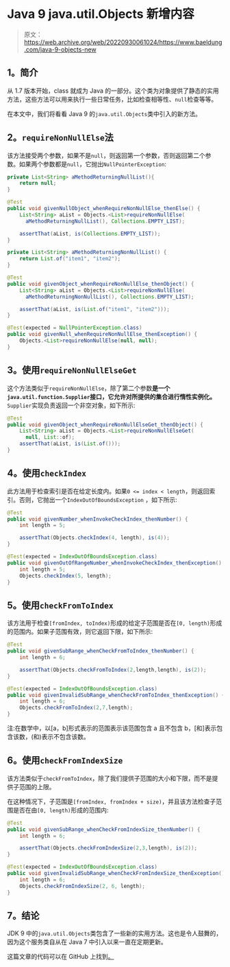 # Java 9 java.util.Objects 新增内容

> 原文：<https://web.archive.org/web/20220930061024/https://www.baeldung.com/java-9-objects-new>

## 1。简介

从 1.7 版本开始，class 就成为 Java 的一部分。这个类为对象提供了静态的实用方法，这些方法可以用来执行一些日常任务，比如检查相等性、`null`检查等等。

在本文中，我们将看看 Java 9 的`java.util.Objects`类中引入的新方法。

## 2。`requireNonNullElse`法

该方法接受两个参数，如果不是`null`，则返回第一个参数，否则返回第二个参数。如果两个参数都是`null`，它抛出`NullPointerException`:

```java
private List<String> aMethodReturningNullList(){
    return null;
}

@Test
public void givenNullObject_whenRequireNonNullElse_thenElse() {
    List<String> aList = Objects.<List>requireNonNullElse(
      aMethodReturningNullList(), Collections.EMPTY_LIST);

    assertThat(aList, is(Collections.EMPTY_LIST));
}

private List<String> aMethodReturningNonNullList() {
    return List.of("item1", "item2");
}

@Test
public void givenObject_whenRequireNonNullElse_thenObject() {
    List<String> aList = Objects.<List>requireNonNullElse(
      aMethodReturningNonNullList(), Collections.EMPTY_LIST);

    assertThat(aList, is(List.of("item1", "item2")));
}

@Test(expected = NullPointerException.class)
public void givenNull_whenRequireNonNullElse_thenException() {
    Objects.<List>requireNonNullElse(null, null);
}
```

## 3。使用`requireNonNullElseGet`

这个方法类似于`requireNonNullElse`，除了第二个参数**是一个`java.util.function.Supplier`接口，它允许对所提供的集合进行惰性实例化。**`Supplier`实现负责返回一个非空对象，如下所示:

```java
@Test
public void givenObject_whenRequireNonNullElseGet_thenObject() {
    List<String> aList = Objects.<List>requireNonNullElseGet(
      null, List::of);
    assertThat(aList, is(List.of()));
}
```

## 4。使用`checkIndex`

此方法用于检查索引是否在给定长度内。如果`0 <= index < length`，则返回索引。否则，它抛出一个`IndexOutOfBoundsException` ，如下所示:

```java
@Test
public void givenNumber_whenInvokeCheckIndex_thenNumber() {
    int length = 5;

    assertThat(Objects.checkIndex(4, length), is(4));
}

@Test(expected = IndexOutOfBoundsException.class)
public void givenOutOfRangeNumber_whenInvokeCheckIndex_thenException() {
    int length = 5;
    Objects.checkIndex(5, length);
}
```

## 5。使用`checkFromToIndex`

该方法用于检查`[fromIndex, toIndex)`形成的给定子范围是否在`[0, length)`形成的范围内。如果子范围有效，则它返回下限，如下所示:

```java
@Test
public void givenSubRange_whenCheckFromToIndex_thenNumber() {
    int length = 6;

    assertThat(Objects.checkFromToIndex(2,length,length), is(2));
}

@Test(expected = IndexOutOfBoundsException.class)
public void givenInvalidSubRange_whenCheckFromToIndex_thenException() {
    int length = 6;
    Objects.checkFromToIndex(2,7,length);
}
```

注:在数学中，以[a，b]形式表示的范围表示该范围包含 a 且不包含 b，[和]表示包含该数，(和)表示不包含该数。

## 6。使用`checkFromIndexSize`

该方法类似于`checkFromToIndex`，除了我们提供子范围的大小和下限，而不是提供子范围的上限。

在这种情况下，子范围是`[fromIndex, fromIndex + size)`，并且该方法检查子范围是否在由`[0, length)`形成的范围内:

```java
@Test
public void givenSubRange_whenCheckFromIndexSize_thenNumber() {
    int length = 6;

    assertThat(Objects.checkFromIndexSize(2,3,length), is(2));
}

@Test(expected = IndexOutOfBoundsException.class)
public void givenInvalidSubRange_whenCheckFromIndexSize_thenException() {
    int length = 6;
    Objects.checkFromIndexSize(2, 6, length);
}
```

## 7。结论

JDK 9 中的`java.util.Objects`类包含了一些新的实用方法。这也是令人鼓舞的，因为这个服务类自从在 Java 7 中引入以来一直在定期更新。

这篇文章的代码可以在 GitHub 上找到[。](https://web.archive.org/web/20221206215338/https://github.com/eugenp/tutorials/tree/master/core-java-modules/core-java-9-improvements)